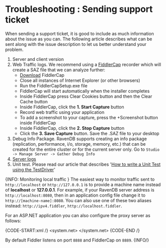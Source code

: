 # Troubleshooting : Sending support ticket

When sending a support ticket, it is good to include as much information about the issue as you can. The following article describes what can be sent along with the issue description to let us better understand your problem.

1. Server and client version
2. Web Traffic logs. We recommend using a [FiddlerCap](http://www.telerik.com/fiddler/fiddlercap) recorder which will create a SAZ file that we can analyze further:
    - [Download](http://www.telerik.com/fiddler/fiddlercap) FiddlerCap
    - Close all instances of Internet Explorer (or other browsers)
    - Run the FiddlerCapSetup.exe file
    - FiddlerCap will start automatically when the installer completes
    - Inside FiddlerCap press Clear Cookies button and then the Clear Cache button
    - Inside FiddlerCap, click the **1. Start Capture** button
    - Record web traffic using your application
    - To add a screenshot to your capture, press the +Screenshot button inside FiddlerCap
    - Inside FiddlerCap, click the **2. Stop Capture** button
    - Click the **3. Save Capture** button. Save the .SAZ file to your desktop
3. Debug Info Package. RavenDB supports creating an info package (replication, performance, i/o, storage, memory, etc.) that can be created for the entire cluster or for the current server only. Go to `Studio -> Manage Server -> Gather Debug Info`
4. [Server logs](../../server/troubleshooting/logging)
5. Unit test. Please read our article that describes '[How to write a Unit Test using the TestDriver](../../start/test-driver)'

{INFO: Monitoring local traffic }
The easiest way to monitor traffic sent to `http://localhost` or `http://127.0.0.1` is to provide a machine name instead of **localhost** or **127.0.0.1**.
For example, if your RavenDB server address is `http://localhost:8080`, then in an application config file change it to  `http://[machine-name]:8080`. You can also use one of these two aliases instead:  `http://ipv4.fiddler`, `http://localhost.fiddler`.

For an ASP.NET application you can also configure the proxy server as follows:

{CODE-START:xml /}
<system.net>
  <defaultProxy>
    <proxy bypassonlocal="False" usesystemdefault="True" proxyaddress="http://127.0.0.1:[port number]" />
  </defaultProxy>
</system.net>
{CODE-END /}

By default Fiddler listens on port `8888` and FiddlerCap on `8889`.
{INFO/}
